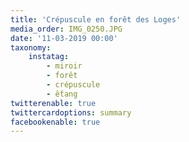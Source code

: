 ```yaml
---
title: 'Crépuscule en forêt des Loges'
media_order: IMG_0250.JPG
date: '11-03-2019 00:00'
taxonomy:
    instatag:
        - miroir
        - forêt
        - crépuscule
        - ếtang
twitterenable: true
twittercardoptions: summary
facebookenable: true
---
```



